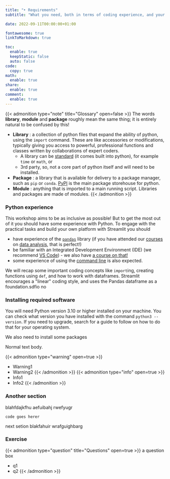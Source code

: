 ```yaml
---
title: "‣ Requirements"
subtitle: "What you need, both in terms of coding experience, and your coding environment."

date: 2022-09-11T00:00:00+01:00

fontawesome: true
linkToMarkdown: true

toc:
  enable: true
  keepStatic: false
  auto: false
code:
  copy: true
math:
  enable: true
share:
  enable: true
comment:
  enable: true
---
```


{{< admonition type="note" title="Glossary" open=false >}}
The words **library**, **module** and **package** roughly mean the same thing; it is entirely natural to be confused by this!
- **Library** : a collection of python files that expand the ability of python, using the `import` command. These are like accessories or modifications, typically giving you access to powerful, professional functions and classes written by collaborations of expert coders. 
  - A library can be [standard](https://docs.python.org/3/library/index.html) (it comes built into python), for example `time` or `math`, or
  - 3rd party, so, not a core part of python itself and will need to be installed.
- **Package** : a library that is available for delivery to a package manager, such as `pip` or `conda`. [PyPI](https://pypi.org/) is the main package storehouse for python.
- **Module** : anything that is imported to a main running script. Libraries and packages are made of modules.
{{< /admonition >}}


### Python experience
This workshop aims to be as inclusive as possible! But to get the most out of it you should have some experience with Python. To engage with the practical tasks and build your own platform with Streamlit you should 
* have experience of the [`pandas`](https://pandas.pydata.org/) library (if you have attended our [courses](https://milliams.com/courses/data_analysis_python/) on [data analysis](https://milliams.com/courses/applied_data_analysis/), that is perfect!)
* be familiar with an Integrated Development Environment (IDE) (we recommend [VS Code](https://code.visualstudio.com/)) - we also have [a course on that!](https://milliams.com/courses/ides_debugging/)
* some experience of using the [command line](https://alleetanner.github.io/intro-to-command-line/) is also expected.

We will recap some important coding concepts like `import`ing, creating functions using `def`, and how to work with dataframes. Streamlit encourages a "linear" coding style, and uses the Pandas dataframe as a foundation.sdfio no

### Installing required software
You will need Python version 3.10 or higher installed on your machine. You can check what version you have installed with the command `python3 --version`. If you need to upgrade, search for a guide to follow on how to do that for your operating system. 

We also need to install some packages

Normal text body.

{{< admonition type="warning" open=true >}}
- Warning1
- Warning2
{{< /admonition >}}
{{< admonition type="info" open=true >}}
- Info1
- Info2
{{< /admonition >}}

### Another section
blahfdajkfhu aefuibahj rwefyugr

```
code goes herer
```
next setion blakfahuir wrafguighbarg

### Exercise
{{< admonition type="question" title="Questions" open=true >}}
a question box
- q1
- q2
{{< /admonition >}}
